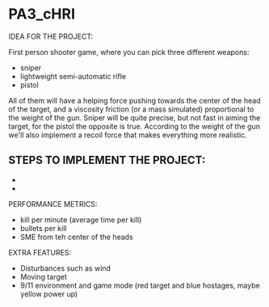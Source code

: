 # PA3_cHRI
IDEA FOR THE PROJECT:

First person shooter game, where you can pick three different weapons:
- sniper
- lightweight semi-automatic rifle
- pistol

All of them will have a helping force pushing towards the center of the head of the target, and a viscosity friction (or a mass simulated) proportional to the weight of the gun. Sniper will be quite precise, but not fast in aiming the target, for the pistol the opposite is true. According to the weight of the gun we'll also implement a recoil force that makes everything more realistic.

STEPS TO IMPLEMENT THE PROJECT:
- 
- 
- 

PERFORMANCE METRICS:
- kill per minute (average time per kill)
- bullets per kill
- SME from teh center of the heads

EXTRA FEATURES:
- Disturbances such as wind
- Moving target
- 9/11 environment and game mode (red target and blue hostages, maybe yellow power up)